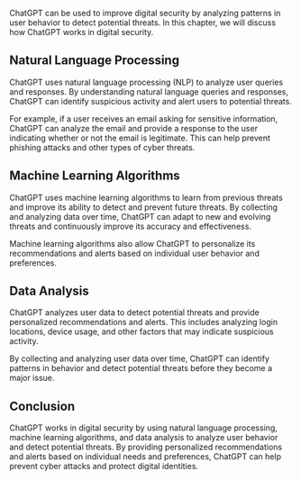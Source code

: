 
ChatGPT can be used to improve digital security by analyzing patterns in user behavior to detect potential threats. In this chapter, we will discuss how ChatGPT works in digital security.

Natural Language Processing
---------------------------

ChatGPT uses natural language processing (NLP) to analyze user queries and responses. By understanding natural language queries and responses, ChatGPT can identify suspicious activity and alert users to potential threats.

For example, if a user receives an email asking for sensitive information, ChatGPT can analyze the email and provide a response to the user indicating whether or not the email is legitimate. This can help prevent phishing attacks and other types of cyber threats.

Machine Learning Algorithms
---------------------------

ChatGPT uses machine learning algorithms to learn from previous threats and improve its ability to detect and prevent future threats. By collecting and analyzing data over time, ChatGPT can adapt to new and evolving threats and continuously improve its accuracy and effectiveness.

Machine learning algorithms also allow ChatGPT to personalize its recommendations and alerts based on individual user behavior and preferences.

Data Analysis
-------------

ChatGPT analyzes user data to detect potential threats and provide personalized recommendations and alerts. This includes analyzing login locations, device usage, and other factors that may indicate suspicious activity.

By collecting and analyzing user data over time, ChatGPT can identify patterns in behavior and detect potential threats before they become a major issue.

Conclusion
----------

ChatGPT works in digital security by using natural language processing, machine learning algorithms, and data analysis to analyze user behavior and detect potential threats. By providing personalized recommendations and alerts based on individual needs and preferences, ChatGPT can help prevent cyber attacks and protect digital identities.
